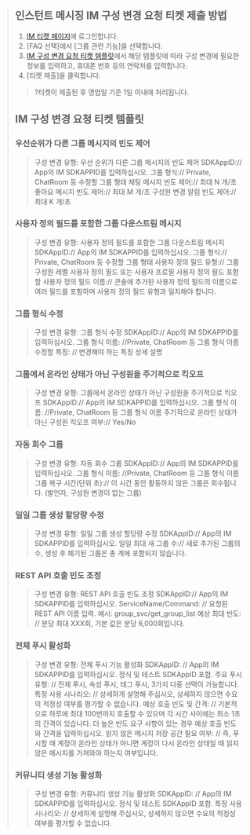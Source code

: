 > ## 인스턴트 메시징 IM 구성 변경 요청 티켓 제출 방법
> 1. [IM 티켓 페이지](https://console.cloud.tencent.com/workorder/category?level1_id=29&level2_id=40&source=0&data_title=%E4%BA%91%E9%80%9A%E4%BF%A1%20%20IM&step=1)에 로그인합니다.
> 2. [FAQ 선택]에서 [그룹 관련 기능]을 선택합니다.
> 3. [IM 구성 변경 요청 티켓 템플릿](#.E5.8D.B3.E6.97.B6.E9.80.9A.E4.BF.A1-im-.E9.85.8D.E7.BD.AE.E5.8F.98.E6.9B.B4.E9.9C.80.E6.B1.82.E5.B7.A5.E5.8D.95.E6.A8.A1.E7.89.88)에서 해당 템플릿에 따라 구성 변경에 필요한 정보를 입력하고, 휴대폰 번호 등의 연락처를 입력합니다.
> 4. [티켓 제출]을 클릭합니다. 
> >?티켓이 제출된 후 영업일 기준 1일 이내에 처리됩니다.
>
> ## IM 구성 변경 요청 티켓 템플릿
>
> ### 우선순위가 다른 그룹 메시지의 빈도 제어
> > 구성 변경 유형: 우선 순위가 다른 그룹 메시지의 빈도 제어
> > SDKAppID:// App의 IM SDKAPPID를 입력하십시오.
> > 그룹 형식:// Private, ChatRoom 등 수정할 그룹 형태
> > 채팅 메시지 빈도 제어:// 최대 N 개/초
> > 좋아요 메시지 빈도 제어:// 최대 M 개/초
> > 구성원 변경 알림 빈도 제어:// 최대 K 개/초
>
> ### 사용자 정의 필드를 포함한 그룹 다운스트림 메시지
> > 구성 변경 유형: 사용자 정의 필드를 포함한 그룹 다운스트림 메시지
> > SDKAppID:// App의 IM SDKAPPID를 입력하십시오.
> > 그룹 형식:// Private, ChatRoom 등 수정할 그룹 형태
> > 사용자 정의 필드 유형:// 그룹 구성원 레벨 사용자 정의 필드 또는 사용자 프로필 사용자 정의 필드
> > 포함할 사용자 정의 필드 이름:// 콘솔에 추가된 사용자 정의 필드의 이름으로 여러 필드를 포함하며 사용자 정의 필드 유형과 일치해야 합니다.
>
>
> ### 그룹 형식 수정
> > 구성 변경 유형: 그룹 형식 수정
> > SDKAppID:// App의 IM SDKAPPID를 입력하십시오.
> > 그룹 형식 이름: //Private, ChatRoom 등 그룹 형식 이름
> > 수정할 특징: // 변경해야 하는 특징 상세 설명
>
>
> ### 그룹에서 온라인 상태가 아닌 구성원을 주기적으로 킥오프
> > 구성 변경 유형: 그룹에서 온라인 상태가 아닌 구성원을 주기적으로 킥오프
> > SDKAppID:// App의 IM SDKAPPID를 입력하십시오.
> > 그룹 형식 이름: //Private, ChatRoom 등 그룹 형식 이름
> > 주기적으로 온라인 상태가 아닌 구성원 킥오프 여부:// Yes/No
>
> 
>
> ### 자동 회수 그룹
> > 구성 변경 유형: 자동 회수 그룹
> > SDKAppID:// App의 IM SDKAPPID를 입력하십시오.
> > 그룹 형식 이름: //Private, ChatRoom 등 그룹 형식 이름
> > 그룹 복구 시간(단위 초):// 이 시간 동안 활동하지 않은 그룹은 회수됩니다. (발언자, 구성원 변경이 없는 그룹)
>
> ### 일일 그룹 생성 할당량 수정
> > 구성 변경 유형: 일일 그룹 생성 할당량 수정
> > SDKAppID:// App의 IM SDKAPPID를 입력하십시오.
> > 일일 최대 새 그룹 수:// 새로 추가된 그룹의 수, 생성 후 폐기된 그룹은 총 계에 포함되지 않습니다.
>
> ### REST API 호출 빈도 조정
> > 구성 변경 유형: REST API 호출 빈도 조정
> > SDKAppID:// App의 IM SDKAPPID를 입력하십시오.
> > ServiceName/Command: // 요청된 REST API 이름 입력. 예시: group_svc/get_group_list
> > 예상 최대 빈도: // 분당 최대 XXX회, 기본 값은 분당 6,000회입니다.
>
> ### 전체 푸시 활성화
> > 구성 변경 유형: 전체 푸시 기능 활성화
> > SDKAppID:            // App의 IM SDKAPPID를 입력하십시오. 정식 및 테스트 SDKAppID 포함.
> > 주요 푸시 유형:    // 전체 푸시, 속성 푸시, 태그 푸시, 3가지 다중 선택이 가능합니다.
> > 특정 사용 시나리오:        // 상세하게 설명해 주십시오, 상세하지 않으면 수요의 적정성 여부를 평가할 수 없습니다.
> > 예상 호출 빈도 및 간격:  // 기본적으로 하루에 최대 100번까지 호출할 수 있으며 각 시간 사이에는 최소 1초의 간격이 있습니다. 더 높은 빈도 요구 사항이 있는 경우 예상 호출 빈도와 간격을 입력하십시오.
> > 읽지 않은 메시지 저장 공간 필요 여부:  // 즉, 푸시할 때 계정이 온라인 상태가 아니면 계정이 다시 온라인 상태일 때 읽지 않은 메시지를 가져와야 하는지 여부입니다.
> > [](id:community)
> ### 커뮤니티 생성 기능 활성화
> > 구성 변경 유형: 커뮤니티 생성 기능 활성화
> > SDKAppID: // App의 IM SDKAPPID를 입력하십시오. 정식 및 테스트 SDKAppID 포함.
> > 특정 사용 시나리오: // 상세하게 설명해 주십시오, 상세하지 않으면 수요의 적정성 여부를 평가할 수 없습니다.
